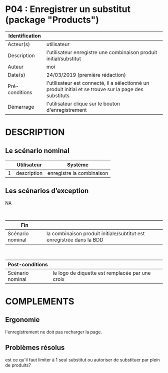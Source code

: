 # P04 : Enregistrer un substitut (package "Products")

|Identification | |
|-|-|
|Acteur(s) | utilisateur |
|Description | l'utilisateur enregistre une combinaison produit initial/substitut |
|Auteur | moi |
|Date(s) | 24/03/2019 (première rédaction) |
|Pré-conditions | l'utilisateur est connecté, il a sélectionné un produit initial et se trouve sur la page des substituts |
|Démarrage | l'utilisateur clique sur le bouton d'enregistrement |

# DESCRIPTION

## Le scénario nominal
||Utilisateur|Système|
|-|-|-|
|1| description | enregistre la combinaison |

## Les scénarios d’exception

NA

<br/>

|Fin||
|-|-|
|Scénario nominal | la combinaison produit initiale/subtitut est enregistrée dans la BDD|

<br/>

|Post-conditions||
|-|-
|Scénario nominal | le logo de diquette est remplacée par une croix |

# COMPLEMENTS

## Ergonomie 

l'enregistrement ne doit pas recharger la page.

## Problèmes résolus 

est ce qu'il faut limiter à 1 seul substitut ou autoriser de substituer par plein de produits?